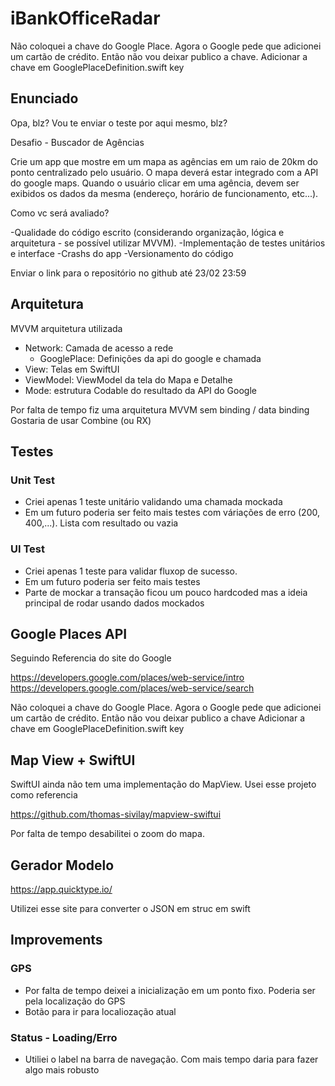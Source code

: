 # iBankOfficeRadar

Não coloquei a chave do Google Place. Agora o Google pede que adicionei um cartão de crédito. Então não vou deixar publico a chave.
Adicionar a chave em GooglePlaceDefinition.swift key

## Enunciado

Opa, blz? Vou te enviar o teste por aqui mesmo, blz?

Desafio - Buscador de Agências

Crie um app que mostre em um mapa as agências em um raio de 20km do ponto centralizado pelo usuário. O mapa deverá estar integrado com a API do google maps. Quando o usuário clicar em uma agência, devem ser exibidos os dados da mesma (endereço, horário de funcionamento, etc...).

Como vc será avaliado?

-Qualidade do código escrito (considerando organização, lógica e arquitetura - se possível utilizar MVVM).
-Implementação de testes unitários e interface
-Crashs do app
-Versionamento do código

Enviar o link para o repositório no github até 23/02 23:59

## Arquitetura 

MVVM arquitetura utilizada

- Network: Camada de acesso a rede
    - GooglePlace: Definições da api do google e chamada
- View: Telas em SwiftUI
- ViewModel: ViewModel da tela do Mapa e Detalhe
- Mode: estrutura Codable do resultado da API do Google

Por falta de tempo fiz uma arquitetura MVVM sem binding / data binding
Gostaria de usar Combine (ou RX)

## Testes

### Unit Test

- Criei apenas 1 teste unitário validando uma chamada mockada
- Em um futuro poderia ser feito mais testes com váriações de erro (200, 400,...). Lista com resultado ou vazia

### UI Test

- Criei apenas 1 teste para validar fluxop de sucesso.
- Em um futuro poderia ser feito mais testes
- Parte de mockar a transação ficou um pouco hardcoded mas a ideia principal de rodar usando dados mockados

## Google Places API

Seguindo Referencia do site do Google 

https://developers.google.com/places/web-service/intro
https://developers.google.com/places/web-service/search

Não coloquei a chave do Google Place. Agora o Google pede que adicionei um cartão de crédito. Então não vou deixar publico a chave
Adicionar a chave em GooglePlaceDefinition.swift key

## Map View + SwiftUI

SwiftUI ainda não tem uma implementação do MapView. Usei esse projeto como referencia

https://github.com/thomas-sivilay/mapview-swiftui

Por falta de tempo desabilitei o zoom do mapa.

## Gerador Modelo

https://app.quicktype.io/ 

Utilizei esse site para converter o JSON em struc em swift

## Improvements

### GPS

- Por falta de tempo deixei a inicialização em um ponto fixo. Poderia ser pela localização do GPS
- Botão para ir para localiozação atual


### Status - Loading/Erro

- Utiliei o label na barra de navegação. Com mais tempo daria para fazer algo mais robusto
